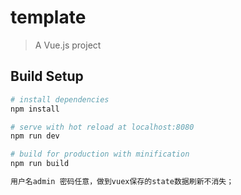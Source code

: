 # template

> A Vue.js project

## Build Setup

``` bash
# install dependencies
npm install

# serve with hot reload at localhost:8080
npm run dev

# build for production with minification
npm run build

用户名admin 密码任意，做到vuex保存的state数据刷新不消失；
